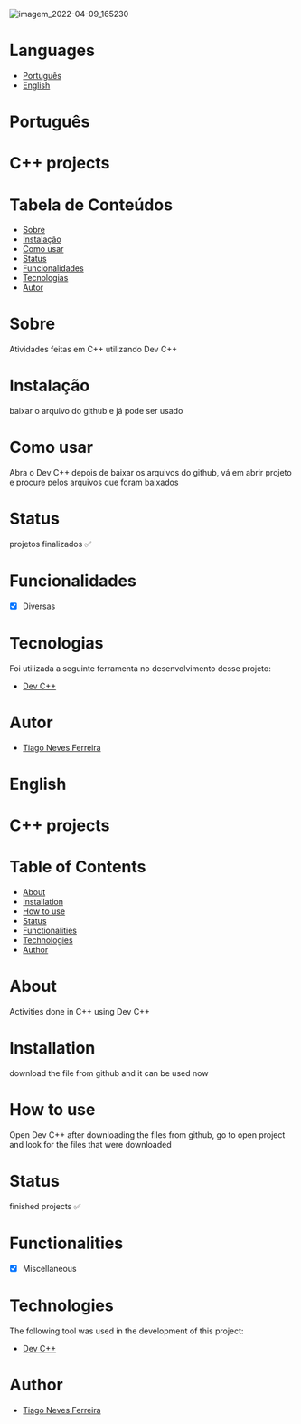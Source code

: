 ![imagem_2022-04-09_165230](https://user-images.githubusercontent.com/94819256/162589609-3e0b0302-221a-44a3-99c1-79c22eedd9bf.png)

Languages
=================
<!--ts-->
   * [Português](#português)
   * [English](#english)
<!--te-->

# Português

# C++ projects

Tabela de Conteúdos
=================
<!--ts-->
   * [Sobre](#sobre)
   * [Instalação](#instalação)
   * [Como usar](#como-usar)
   * [Status](#status)
   * [Funcionalidades](#funcionalidades)
   * [Tecnologias](#tecnologias)
   * [Autor](#autor)
<!--te-->

# Sobre
Atividades feitas em C++ utilizando Dev C++

# Instalação

baixar o arquivo do github e já pode ser usado

# Como usar

Abra o Dev C++ depois de baixar os arquivos do github, vá em abrir projeto e procure pelos arquivos que foram baixados 

<h4 align="center"> 

# Status  
  projetos finalizados ✅
</h4>

# Funcionalidades

- [x] Diversas

# Tecnologias

Foi utilizada a seguinte ferramenta no desenvolvimento desse projeto:

- [Dev C++](https://sourceforge.net/projects/orwelldevcpp/)

# Autor

- [Tiago Neves Ferreira](https://github.com/WolfGang198)

# English

# C++ projects

Table of Contents
===================
<!--ts-->
   * [About](#about)
   * [Installation](#installation)
   * [How to use](#how-to-use)
   * [Status](#status)
   * [Functionalities](#functionalities)
   * [Technologies](#technologies)
   * [Author](#author)
<!--te-->

# About
Activities done in C++ using Dev C++

# Installation

download the file from github and it can be used now

# How to use

Open Dev C++ after downloading the files from github, go to open project and look for the files that were downloaded

<h4 align="center">

# Status
  finished projects ✅
</h4>

# Functionalities

- [x] Miscellaneous

# Technologies

The following tool was used in the development of this project:

- [Dev C++](https://sourceforge.net/projects/orwelldevcpp/)

# Author

- [Tiago Neves Ferreira](https://github.com/WolfGang198)
